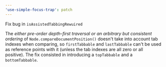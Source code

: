 ```yaml
---
'use-simple-focus-trap': patch
---
```


Fix bug in `isAssistedTabbingRewuired`

The _either pre-order depth-first traversal or an arbitrary but consistent ordering_ of `Node.compareDocumentPosition()` doesn't take into account tab indexes when comparing, so `firstTabbable` and `lastTabbable` can't be used as reference points with it (unless the tab indexes are all zero or all positive).
The fix consisted in introducing a `topTabbable` and a `bottomTabbable`.
